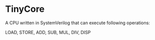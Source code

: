 # TinyCore
A CPU written in SystemVerilog that can execute following operations:

LOAD, STORE, ADD, SUB, MUL, DIV, DISP
